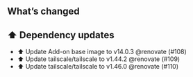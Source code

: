 ## What’s changed
## ⬆️ Dependency updates

- ⬆️ Update Add-on base image to v14.0.3 @renovate (#108)
- ⬆️ Update tailscale/tailscale to v1.44.2 @renovate (#109)
- ⬆️ Update tailscale/tailscale to v1.46.0 @renovate (#110)
